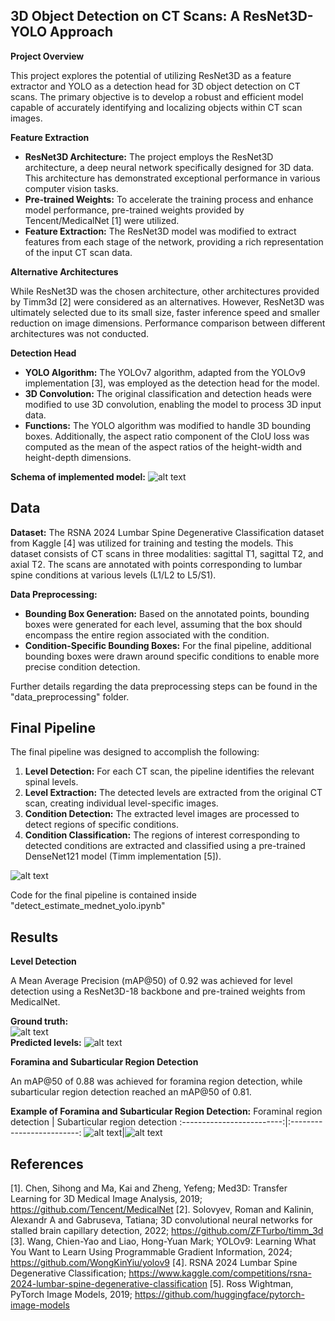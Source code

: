 ## 3D Object Detection on CT Scans: A ResNet3D-YOLO Approach

**Project Overview**

This project explores the potential of utilizing ResNet3D as a feature extractor and YOLO as a detection head for 3D object detection on CT scans. The primary objective is to develop a robust and efficient model capable of accurately identifying and localizing objects within CT scan images.

**Feature Extraction**

* **ResNet3D Architecture:** The project employs the ResNet3D architecture, a deep neural network specifically designed for 3D data. This architecture has demonstrated exceptional performance in various computer vision tasks.
* **Pre-trained Weights:** To accelerate the training process and enhance model performance, pre-trained weights provided by Tencent/MedicalNet [1] were utilized.
* **Feature Extraction:** The ResNet3D model was modified to extract features from each stage of the network, providing a rich representation of the input CT scan data.

**Alternative Architectures**

While ResNet3D was the chosen architecture, other architectures provided by Timm3d [2] were considered as an alternatives. However, ResNet3D was ultimately selected due to its small size, faster inference speed and smaller reduction on image dimensions. Performance comparison between different architectures was not conducted.

**Detection Head**

* **YOLO Algorithm:** The YOLOv7 algorithm, adapted from the YOLOv9 implementation [3], was employed as the detection head for the model.
* **3D Convolution:** The original classification and detection heads were modified to use 3D convolution, enabling the model to process 3D input data.
* **Functions:** The YOLO algorithm was modified to handle 3D bounding boxes. Additionally, the aspect ratio component of the CIoU loss was computed as the mean of the aspect ratios of the height-width and height-depth dimensions.  
  
**Schema of implemented model:**
![alt text](/images/resnet_yolo_schema.png)

## Data

**Dataset:** The RSNA 2024 Lumbar Spine Degenerative Classification dataset from Kaggle [4] was utilized for training and testing the models. This dataset consists of CT scans in three modalities: sagittal T1, sagittal T2, and axial T2. The scans are annotated with points corresponding to lumbar spine conditions at various levels (L1/L2 to L5/S1).

**Data Preprocessing:**

* **Bounding Box Generation:** Based on the annotated points, bounding boxes were generated for each level, assuming that the box should encompass the entire region associated with the condition.
* **Condition-Specific Bounding Boxes:** For the final pipeline, additional bounding boxes were drawn around specific conditions to enable more precise condition detection.

Further details regarding the data preprocessing steps can be found in the "data_preprocessing" folder.

## Final Pipeline

The final pipeline was designed to accomplish the following:

1. **Level Detection:** For each CT scan, the pipeline identifies the relevant spinal levels.
2. **Level Extraction:** The detected levels are extracted from the original CT scan, creating individual level-specific images.
3. **Condition Detection:** The extracted level images are processed to detect regions of specific conditions.
4. **Condition Classification:** The regions of interest corresponding to detected conditions are extracted and classified using a pre-trained DenseNet121 model (Timm implementation [5]).  
  
![alt text](images/final_pipeline.png)
  
Code for the final pipeline is contained inside "detect_estimate_mednet_yolo.ipynb" 

## Results

**Level Detection**

A Mean Average Precision (mAP@50) of 0.92 was achieved for level detection using a ResNet3D-18 backbone and pre-trained weights from MedicalNet.

**Ground truth:**  
![alt text](images/gt_example_level_plot.png)  
**Predicted levels:**
![alt text](images/example_level_plot.png)
  
**Foramina and Subarticular Region Detection**

An mAP@50 of 0.88 was achieved for foramina region detection, while subarticular region detection reached an mAP@50 of 0.81.

**Example of Foramina and Subarticular Region Detection:**
Foraminal region detection          |  Subarticular region detection
:-------------------------:|:-------------------------:
![alt text](images/foramina_detection_example.gif)|![alt text](images/subarticular_detection_example.gif)  

## References

[1]. Chen, Sihong and Ma, Kai and Zheng, Yefeng; Med3D: Transfer Learning for 3D Medical Image Analysis, 2019; https://github.com/Tencent/MedicalNet
[2]. Solovyev, Roman and Kalinin, Alexandr A and Gabruseva, Tatiana; 3D convolutional neural networks for stalled brain capillary detection, 2022; https://github.com/ZFTurbo/timm_3d
[3]. Wang, Chien-Yao  and Liao, Hong-Yuan Mark; YOLOv9: Learning What You Want to Learn Using Programmable Gradient Information, 2024; https://github.com/WongKinYiu/yolov9
[4]. RSNA 2024 Lumbar Spine Degenerative Classification; https://www.kaggle.com/competitions/rsna-2024-lumbar-spine-degenerative-classification
[5]. Ross Wightman, PyTorch Image Models, 2019; https://github.com/huggingface/pytorch-image-models